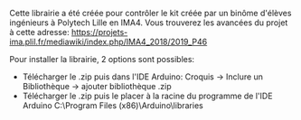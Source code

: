 Cette librairie a été créée pour contrôler le kit créée par un binôme d'élèves ingénieurs à Polytech Lille en IMA4.
Vous trouverez les avancées du projet à cette adresse: https://projets-ima.plil.fr/mediawiki/index.php/IMA4_2018/2019_P46

Pour installer la librairie, 2 options sont possibles:
- Télécharger le .zip puis dans l'IDE Arduino: Croquis -> Inclure un Bibliothèque -> ajouter bibliothèque .zip
- Télécharger le .zip puis le placer à la racine du programme de l'IDE Arduino C:\Program Files (x86)\Arduino\libraries
